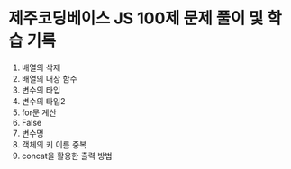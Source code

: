 # 제주코딩베이스 JS 100제 문제 풀이 및 학습 기록

1. 배열의 삭제
2. 배열의 내장 함수
3. 변수의 타입
4. 변수의 타입2
5. for문 계산
6. False
7. 변수명
8. 객체의 키 이름 중복
9. concat을 활용한 출력 방법
